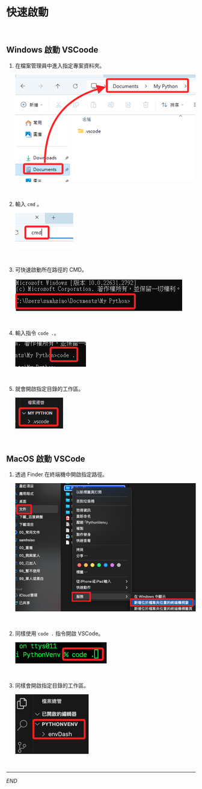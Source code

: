 # 快速啟動

<br>

## Windows 啟動 VSCoode

1. 在檔案管理員中進入指定專案資料夾。

    ![](images/img_34.png)

<br>

2. 輸入 `cmd` 。

    ![](images/img_35.png)

<br>

3. 可快速啟動所在路徑的 CMD。

    ![](images/img_36.png)

<br>

4. 輸入指令 `code .`。

    ![](images/img_37.png)

<br>

5. 就會開啟指定目錄的工作區。

    ![](images/img_38.png)

<br>

## MacOS 啟動 VSCode

1. 透過 Finder 在終端機中開啟指定路徑。

    ![](images/img_39.png)

<br>

2. 同樣使用 `code .` 指令開啟 VSCode。

    ![](images/img_40.png)

<br>

3. 同樣會開啟指定目錄的工作區。

    ![](images/img_41.png)

<br>

---

_END_